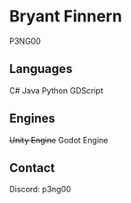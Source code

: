 # Bryant Finnern

P3NG00

## Languages

C#
Java
Python
GDScript

## Engines

~~Unity Engine~~
Godot Engine

## Contact

Discord: p3ng00
